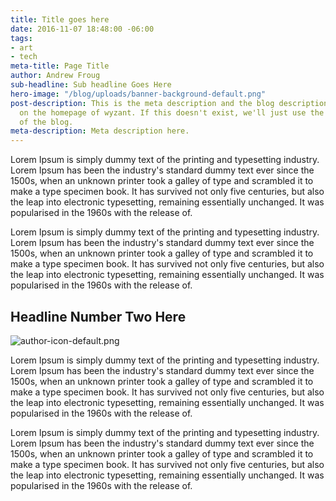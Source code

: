 ```yaml
---
title: Title goes here
date: 2016-11-07 18:48:00 -06:00
tags:
- art
- tech
meta-title: Page Title
author: Andrew Froug
sub-headline: Sub headline Goes Here
hero-image: "/blog/uploads/banner-background-default.png"
post-description: This is the meta description and the blog description that will appear
  on the homepage of wyzant. If this doesn't exist, we'll just use the first 150 characters
  of the blog.
meta-description: Meta description here.
---
```


Lorem Ipsum is simply dummy text of the printing and typesetting industry. Lorem Ipsum has been the industry's standard dummy text ever since the 1500s, when an unknown printer took a galley of type and scrambled it to make a type specimen book. It has survived not only five centuries, but also the leap into electronic typesetting, remaining essentially unchanged. It was popularised in the 1960s with the release of.

Lorem Ipsum is simply dummy text of the printing and typesetting industry. Lorem Ipsum has been the industry's standard dummy text ever since the 1500s, when an unknown printer took a galley of type and scrambled it to make a type specimen book. It has survived not only five centuries, but also the leap into electronic typesetting, remaining essentially unchanged. It was popularised in the 1960s with the release of.

## Headline Number Two Here

![author-icon-default.png](/blog/uploads/author-icon-default.png)

Lorem Ipsum is simply dummy text of the printing and typesetting industry. Lorem Ipsum has been the industry's standard dummy text ever since the 1500s, when an unknown printer took a galley of type and scrambled it to make a type specimen book. It has survived not only five centuries, but also the leap into electronic typesetting, remaining essentially unchanged. It was popularised in the 1960s with the release of.


Lorem Ipsum is simply dummy text of the printing and typesetting industry. Lorem Ipsum has been the industry's standard dummy text ever since the 1500s, when an unknown printer took a galley of type and scrambled it to make a type specimen book. It has survived not only five centuries, but also the leap into electronic typesetting, remaining essentially unchanged. It was popularised in the 1960s with the release of.